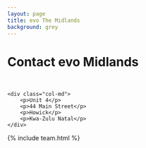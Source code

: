 ```yaml
---
layout: page
title: evo The Midlands
background: grey
---
```

<div class="col-lg-12 text-center">
	<h1 class="section-heading text-uppercase">Contact evo Midlands</h1>
</div>

<br>

<div class="container contact-us">
  <div class="row">

  <div class="col-md">
		<!-- <p>Tel: <a href="tel:+27000000000">000 000 0000</a></p> -->
		<!-- <p>Cell: <a href="tel:+27000000000">000 000 0000</a></p> -->
		<!-- <p>E-mail: <a href="mailto:xxx.xxx@evogroup.co.za?subject=Mail from our Website">xxx.xxx@evogroup.co.za</a></p> -->
    </div>

    <div class="col-md">
		<p>​Unit 4</p>
		<p>44 Main Street</p>
		<p>Howick</p>
		<p>Kwa-Zulu Natal</p>
    </div>
    
  </div>
</div>

{% include team.html %}

<br>

